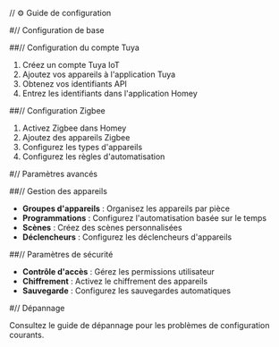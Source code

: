 // ⚙️ Guide de configuration

#// Configuration de base

##// Configuration du compte Tuya

1. Créez un compte Tuya IoT
2. Ajoutez vos appareils à l'application Tuya
3. Obtenez vos identifiants API
4. Entrez les identifiants dans l'application Homey

##// Configuration Zigbee

1. Activez Zigbee dans Homey
2. Ajoutez des appareils Zigbee
3. Configurez les types d'appareils
4. Configurez les règles d'automatisation

#// Paramètres avancés

##// Gestion des appareils

- **Groupes d'appareils** : Organisez les appareils par pièce
- **Programmations** : Configurez l'automatisation basée sur le temps
- **Scènes** : Créez des scènes personnalisées
- **Déclencheurs** : Configurez les déclencheurs d'appareils

##// Paramètres de sécurité

- **Contrôle d'accès** : Gérez les permissions utilisateur
- **Chiffrement** : Activez le chiffrement des appareils
- **Sauvegarde** : Configurez les sauvegardes automatiques

#// Dépannage

Consultez le guide de dépannage pour les problèmes de configuration courants.

